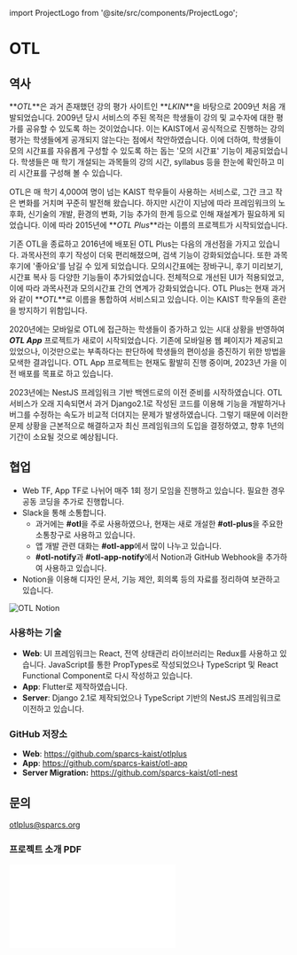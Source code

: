 import ProjectLogo from '@site/src/components/ProjectLogo';

# OTL

<ProjectLogo
    name="OTL"
    url="https://otl.kaist.ac.kr"
    catchphrase="Online Timeplanner with Lectures"
/>

## 역사

**_OTL_**은 과거 존재했던 강의 평가 사이트인 **_LKIN_**을 바탕으로 2009년 처음 개발되었습니다. 2009년 당시 서비스의 주된 목적은 학생들이 강의 및 교수자에 대한 평가를 공유할 수 있도록 하는 것이었습니다. 이는 KAIST에서 공식적으로 진행하는 강의 평가는 학생들에게 공개되지 않는다는 점에서 착안하였습니다. 이에 더하여, 학생들이 모의 시간표를 자유롭게 구성할 수 있도록 하는 돕는 '모의 시간표' 기능이 제공되었습니다. 학생들은 매 학기 개설되는 과목들의 강의 시간, syllabus 등을 한눈에 확인하고 미리 시간표를 구성해 볼 수 있습니다.

OTL은 매 학기 4,000여 명이 넘는 KAIST 학우들이 사용하는 서비스로, 그간 크고 작은 변화를 거치며 꾸준히 발전해 왔습니다. 하지만 시간이 지남에 따라 프레임워크의 노후화, 신기술의 개발, 환경의 변화, 기능 추가의 한계 등으로 인해 재설계가 필요하게 되었습니다. 이에 따라 2015년에 **_OTL Plus_**라는 이름의 프로젝트가 시작되었습니다.

기존 OTL을 종료하고 2016년에 배포된 OTL Plus는 다음의 개선점을 가지고 있습니다. 과목사전의 후기 작성이 더욱 편리해졌으며, 검색 기능이 강화되었습니다. 또한 과목 후기에 '좋아요'를 남길 수 있게 되었습니다. 모의시간표에는 장바구니, 후기 미리보기, 시간표 복사 등 다양한 기능들이 추가되었습니다. 전체적으로 개선된 UI가 적용되었고, 이에 따라 과목사전과 모의시간표 간의 연계가 강화되었습니다. OTL Plus는 현재 과거와 같이 **_OTL_**로 이름을 통합하여 서비스되고 있습니다. 이는 KAIST 학우들의 혼란을 방지하기 위함입니다.

2020년에는 모바일로 OTL에 접근하는 학생들이 증가하고 있는 시대 상황을 반영하여 **_OTL App_** 프로젝트가 새로이 시작되었습니다. 기존에 모바일용 웹 페이지가 제공되고 있었으나, 이것만으로는 부족하다는 판단하에 학생들의 편이성을 증진하기 위한 방법을 모색한 결과입니다. OTL App 프로젝트는 현재도 활발히 진행 중이며, 2023년 가을 이전 배포를 목표로 하고 있습니다.

2023년에는 NestJS 프레임워크 기반 백엔드로의 이전 준비를 시작하였습니다. OTL 서비스가 오래 지속되면서 과거 Django2.1로 작성된 코드를 이용해 기능을 개발하거나 버그를 수정하는 속도가 비교적 더뎌지는 문제가 발생하였습니다. 그렇기 때문에 이러한 문제 상황을 근본적으로 해결하고자 최신 프레임워크의 도입을 결정하였고, 향후 1년의 기간이 소요될 것으로 예상됩니다.

## 협업

- Web TF, App TF로 나뉘어 매주 1회 정기 모임을 진행하고 있습니다. 필요한 경우 공동 코딩을 추가로 진행합니다.
- Slack을 통해 소통합니다.
  - 과거에는 **#otl**을 주로 사용하였으나, 현재는 새로 개설한 **#otl-plus**을 주요한 소통창구로 사용하고 있습니다.
  - 앱 개발 관련 대화는 **#otl-app**에서 많이 나누고 있습니다.
  - **#otl-notify**과 **#otl-app-notify**에서 Notion과 GitHub Webhook을 추가하여 사용하고 있습니다.
- Notion을 이용해 디자인 문서, 기능 제안, 회의록 등의 자료를 정리하여 보관하고 있습니다.

![OTL Notion](/projects/otl-notion.png)

### 사용하는 기술

- **Web**: UI 프레임워크는 React, 전역 상태관리 라이브러리는 Redux를 사용하고 있습니다. JavaScript를 통한 PropTypes로 작성되었으나 TypeScript 및 React Functional Component로 다시 작성하고 있습니다.
- **App**: Flutter로 제작하였습니다.
- **Server**: Django 2.1로 제작되었으나 TypeScript 기반의 NestJS 프레임워크로 이전하고 있습니다.

### GitHub 저장소

- **Web**: https://github.com/sparcs-kaist/otlplus
- **App**: https://github.com/sparcs-kaist/otl-app
- **Server Migration:** https://github.com/sparcs-kaist/otl-nest

## 문의

[otlplus@sparcs.org](mailto:otlplus@sparcs.org)

### 프로젝트 소개 PDF

![프로젝트 소개 PDF](/projects/introudction/otl.pdf)